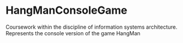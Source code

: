 # HangManConsoleGame
Coursework within the discipline of information systems architecture. Represents the console version of the game HangMan
